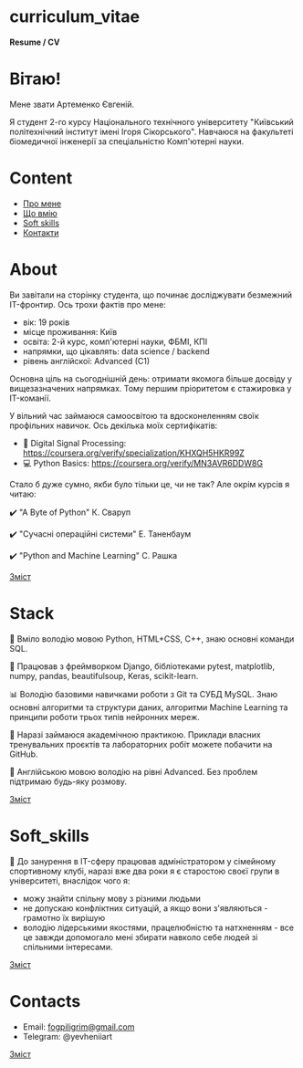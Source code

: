 # curriculum_vitae
**Resume / CV**


# Вітаю!
<p>Мене звати Артеменко Євгеній.</p>
<p>
    Я студент 2-го курсу Національного технічного університету "Київський політехнічний інститут
    імені Ігоря Сікорського". Навчаюся на факультеті біомедичної інженерії за
    спеціальністю Комп'ютерні науки.
</p>


# Content
- [Про мене](#about)
- [Що вмію](#stack)
- [Soft skills](#soft_skills)
- [Контакти](#contacts)


# About
<p>
  Ви завітали на сторінку студента, що починає досліджувати безмежний IT-фронтир.
  Ось трохи фактів про мене:
</p>

- вік: 19 років
- місце проживання: Київ
- освіта: 2-й курс, комп'ютерні науки, ФБМІ, КПІ
- напрямки, що цікавлять: data science / backend
- рівень англійскої: Advanced (C1)

<p>
  Основна ціль на сьогоднішній день: отримати якомога більше досвіду у вищезазначених напрямках.
  Тому першим пріоритетом є стажировка у IT-команії.
</p>

<p>
  У вільний час займаюся самоосвітою та вдосконеленням своїк профільних навичок.
  Ось декілька моїх сертифікатів:
</p>

- 🔬 Digital Signal Processing: https://coursera.org/verify/specialization/KHXQH5HKR99Z
- 💻 Python Basics: https://coursera.org/verify/MN3AVR6DDW8G

<p>
  Стало б дуже сумно, якби було тільки це, чи не так?
  Але окрім курсів я читаю:
</p>

✔️ "A Byte of Python" К. Сваруп

✔️ "Сучасні операційні системи" Е. Таненбаум

✔️ "Python and Machine Learning" С. Рашка

[Зміст](#content)


# Stack
<p>
    🐍 Вміло володію мовою Python, HTML+CSS, С++, знаю основні команди SQL.
</p>
<p>
    📂 Працював з фреймворком Django, бібліотеками pytest, matplotlib, numpy, pandas,
    beautifulsoup, Keras, scikit-learn.
</p>
<p>
    📊 Володію базовими навичками роботи з Git та СУБД MySQL. Знаю основні алгоритми та структури даних,
    алгоритми Machine Learning та принципи роботи трьох типів нейронних мереж.
</p>
<p>
    🌱 Наразі займаюся академічною практикою. Приклади власних тренувальних проєктів
    та лабораторних робіт можете побачити на GitHub.
</p>
<p>
    🎤 Англійською мовою володію на рівні Advanced. Без проблем підтримаю будь-яку розмову.
</p>

[Зміст](#content)


# Soft_skills
<p>
    💁 До занурення в IT-сферу працював адміністратором у сімейному спортивному клубі,
    наразі вже два роки я є старостою своєї групи в університеті,
    внаслідок чого я:
</p>

- можу знайти спільну мову з різними людьми
- не допускаю конфліктних ситуацій, а якщо вони з'являються - грамотно їх вирішую
- володію лідерськими якостями, працелюбністю та натхненням - все це
  завжди допомогало мені збирати навколо себе людей зі спільними інтересами.

[Зміст](#content)


# Contacts
- Email: fogpiligrim@gmail.com
- Telegram: @yevheniiart

[Зміст](#content)
